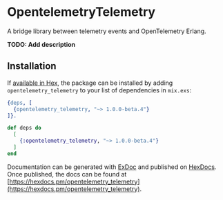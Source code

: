 # OpentelemetryTelemetry

A bridge library between telemetry events and OpenTelemetry Erlang. 

**TODO: Add description**

## Installation

If [available in Hex](https://hex.pm/docs/publish), the package can be installed
by adding `opentelemetry_telemetry` to your list of dependencies in `mix.exs`:

```erlang
{deps, [
  {opentelemetry_telemetry, "~> 1.0.0-beta.4"}
]}.
```

```elixir
def deps do
  [
    {:opentelemetry_telemetry, "~> 1.0.0-beta.4"}
  ]
end
```

Documentation can be generated with [ExDoc](https://github.com/elixir-lang/ex_doc)
and published on [HexDocs](https://hexdocs.pm). Once published, the docs can
be found at [https://hexdocs.pm/opentelemetry_telemetry](https://hexdocs.pm/opentelemetry_telemetry).

